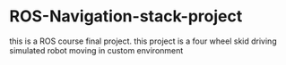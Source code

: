 # ROS-Navigation-stack-project
this is a ROS course final project. this project is a four wheel skid driving simulated robot moving in custom environment 

